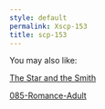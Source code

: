 ```yaml
---
style: default
permalink: Xscp-153
title: scp-153
---
```

You may also like:

[The Star and the Smith](http://scp-wiki.net/the-star-and-the-smith)

[085-Romance-Adult](http://scp-wiki.net/085-romance-adult)
